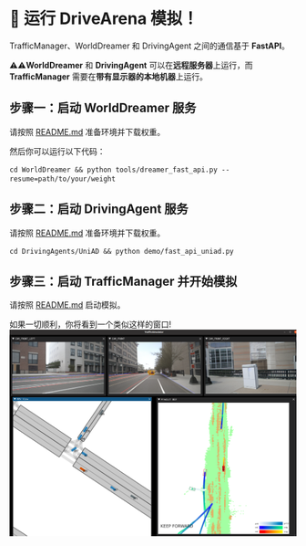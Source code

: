 # 🤩 运行 DriveArena 模拟！

TrafficManager、WorldDreamer 和 DrivingAgent 之间的通信基于 **FastAPI**。

⚠️⚠️**WorldDreamer** 和 **DrivingAgent** 可以在**远程服务器**上运行，而 **TrafficManager** 需要在**带有显示器的本地机器**上运行。

## 步骤一：启动 WorldDreamer 服务

请按照 [README.md](../WorldDreamer/README.md) 准备环境并下载权重。

然后你可以运行以下代码：
```shell
cd WorldDreamer && python tools/dreamer_fast_api.py --resume=path/to/your/weight
```

## 步骤二：启动 DrivingAgent 服务

请按照 [README.md](../DrivingAgents/UniAD/README_CN.md) 准备环境并下载权重。

```shell
cd DrivingAgents/UniAD && python demo/fast_api_uniad.py
```

## 步骤三：启动 TrafficManager 并开始模拟
请按照 [README.md](../TrafficManager/README.md) 启动模拟。

如果一切顺利，你将看到一个类似这样的窗口!
![alt text](../assets/simulation.png)
